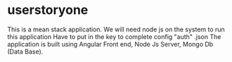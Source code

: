 # userstoryone

This is a mean stack application.
We will need node js on the system to run this application
Have to put in the key to complete config "auth" .json
The application is built using Angular Front end, Node Js Server, Mongo Db (Data Base).
